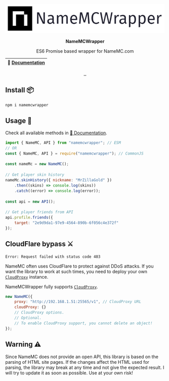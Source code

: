 <p align="center">
  <img src="https://github.com/MrZillaGold/NameMCWrapper/raw/master/.github/logo.png" alt="...">
</p>

<p align="center"><b>NameMCWrapper</b></p>
<p align="center">ES6 Promise based wrapper for NameMC.com</p>

| 📖 [Documentation](https://mrzillagold.github.io/NameMCWrapper/index.html) |
| ------------------------------------------------------------------------- |

<p align="center">
 <a href="https://travis-ci.com/github/MrZillaGold/NameMCWrapper">
   <img src="https://api.travis-ci.com/MrZillaGold/NameMCWrapper.svg" alt="">
 </a>
 <a href="https://wakatime.com/badge/github/MrZillaGold/NameMCWrapper">
   <img src="https://wakatime.com/badge/github/MrZillaGold/NameMCWrapper.svg" alt="">
 </a>
 <a href="https://discord.gg/99sV5b4RV3">
   <img src="https://img.shields.io/discord/714407016604369008.svg?label=&logo=discord&logoColor=ffffff&color=7389D8&labelColor=6A7EC2" alt="">
 </a>
</p>

## Install 📦
`npm i namemcwrapper`

## Usage 🔧
Check all available methods in [📖 Documentation](https://mrzillagold.github.io/NameMCWrapper/index.html).
```js
import { NameMC, API } from "namemcwrapper"; // ESM
// OR
const { NameMC, API } = require("namemcwrapper"); // CommonJS

const nameMc = new NameMC();

// Get player skin history
nameMc.skinHistory({ nickname: "MrZillaGold" })
    .then((skins) => console.log(skins))
    .catch((error) => console.log(error));

const api = new API();

// Get player friends from API
api.profile.friends({ 
    target: "2e9d9da1-97e9-4564-890b-6f056c4e372f"
});
```

## CloudFlare bypass ⚔
`Error: Request failed with status code 403`

NameMC often uses CloudFlare to protect against DDoS attacks.
If you want the library to work at such times, you need to deploy your own [`CloudProxy`](https://github.com/NoahCardoza/CloudProxy) instance.

NameMCWrapper fully supports [`CloudProxy`](https://github.com/NoahCardoza/CloudProxy).

```js
new NameMC({
    proxy: "http://192.168.1.51:25565/v1", // CloudProxy URL
    cloudProxy: {}
    // CloudProxy options.
    // Optional.
    // To enable CloudProxy support, you cannot delete an object!
});
```

## Warning ⚠
Since NameMC does not provide an open API, this library is based on the parsing of HTML site pages.
If the changes affect the HTML used for parsing, the library may break at any time and not give the expected result.
I will try to update it as soon as possible.
Use at your own risk!
